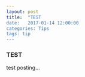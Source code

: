 ```yaml
---
layout: post
title:  "TEST
date:   2017-01-14 12:00:00
categories: Tips
tags: tip
---
```


### TEST
test posting...
